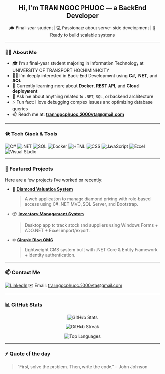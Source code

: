 <!-- Banner hoặc câu chào -->
<h2 align="center">Hi, I'm TRAN NGOC PHUOC — a BackEnd Developer</h2>
<p align="center">🎓 Final-year student | 💻 Passionate about server-side development | 🚀 Ready to build scalable systems</p>

---

### 🙋‍♂️ About Me

- 🎓 I’m a final-year student majoring in Information Technology at UNIVERSITY OF TRANSPORT HOCHIMINHCITY 
- 👨‍💻 I’m deeply interested in Back-End Development using **C#, .NET**, and **SQL**  
- 🌱 Currently learning more about **Docker**, **REST API**, and **Cloud deployment**  
- 💬 Ask me about anything related to `.NET`, `SQL`, or backend architecture  
- ⚡ Fun fact: I love debugging complex issues and optimizing database queries  
- 📫 Reach me at: **tranngocphuoc.2000vta@gmail.com**

---

### 🛠️ Tech Stack & Tools

![C#](https://img.shields.io/badge/C%23-%23239120.svg?style=flat&logo=c-sharp&logoColor=white)
![.NET](https://img.shields.io/badge/.NET-512BD4?style=flat&logo=dotnet&logoColor=white)
![SQL](https://img.shields.io/badge/SQL-4479A1?style=flat&logo=MicrosoftSQLServer&logoColor=white)
![Docker](https://img.shields.io/badge/Docker-2496ED?style=flat&logo=docker&logoColor=white)
![HTML](https://img.shields.io/badge/HTML5-E34F26?style=flat&logo=html5&logoColor=white)
![CSS](https://img.shields.io/badge/CSS3-1572B6?style=flat&logo=css3&logoColor=white)
![JavaScript](https://img.shields.io/badge/JavaScript-F7DF1E?style=flat&logo=javascript&logoColor=black)
![Excel](https://img.shields.io/badge/Microsoft_Excel-217346?style=flat&logo=microsoft-excel&logoColor=white)
![Visual Studio](https://img.shields.io/badge/Visual%20Studio-5C2D91?style=flat&logo=visual-studio&logoColor=white)

---

### 📌 Featured Projects

Here are a few projects I've worked on recently:

- 🔐 **[Diamond Valuation System](https://github.com/your-username/diamond-valuation)**  
  > A web application to manage diamond pricing with role-based access using C# .NET MVC, SQL Server, and Bootstrap.

- 📦 **[Inventory Management System](https://github.com/your-username/inventory-management)**  
  > Desktop app to track stock and suppliers using Windows Forms + ADO.NET + Excel import/export.

- 🌐 **[Simple Blog CMS](https://github.com/your-username/blog-cms-dotnet)**  
  > Lightweight CMS system built with .NET Core & Entity Framework + Identity authentication.

---

### 📫 Contact Me

[![LinkedIn](https://img.shields.io/badge/LinkedIn-blue?style=flat&logo=linkedin&logoColor=white)]([www.linkedin.com/in/trần-ngọc-phước-1b780630b](https://www.linkedin.com/in/tr%E1%BA%A7n-ng%E1%BB%8Dc-ph%C6%B0%E1%BB%9Bc-1b780630b/))  
✉️ Email: tranngocphuoc.2000vta@gmail.com

---

### 📊 GitHub Stats

<p align="center">
  <img src="https://github-readme-stats.vercel.app/api?username=Ngocphuoc2206&show_icons=true&theme=tokyonight" alt="GitHub Stats" />
</p>

<p align="center">
  <img src="https://github-readme-streak-stats.herokuapp.com/?user=Ngocphuoc2206&theme=tokyonight" alt="GitHub Streak" />
</p>

<p align="center">
  <img src="https://github-readme-stats.vercel.app/api/top-langs/?username=Ngocphuoc2206&layout=compact&theme=tokyonight" alt="Top Languages" />
</p>

---

### ⚡ Quote of the day

> “First, solve the problem. Then, write the code.” – John Johnson
